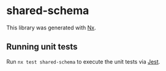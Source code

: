 # shared-schema

This library was generated with [Nx](https://nx.dev).

## Running unit tests

Run `nx test shared-schema` to execute the unit tests via [Jest](https://jestjs.io).
